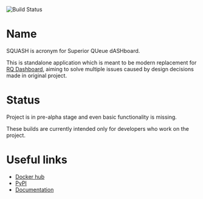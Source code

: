 ![Build Status](https://api.travis-ci.com/eoranged/squash.svg?branch=master)

# Name

SQUASH is acronym for Superior QUeue dASHboard.

This is standalone application which is meant to be modern replacement for [RQ Dashboard](https://github.com/eoranged/rq-dashboard/), aiming to solve multiple issues caused by design decisions made in original project.

# Status

Project is in pre-alpha stage and even basic functionality is missing.

These builds are currently intended only for developers who work on the project.


# Useful links

* [Docker hub](https://hub.docker.com/r/eoranged/squash)
* [PyPI](https://pypi.org/project/python-squash/)
* [Documentation](https://squash.readthedocs.io/en/latest/)
